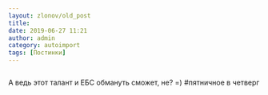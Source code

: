 ```yaml
---
layout: zlonov/old_post
title: 
date: 2019-06-27 11:21
author: admin
category: autoimport
tags: [Постинки]
---
```

<!-- wp:image {"id":72688, "align": "center"} -->
<div class="wp-block-image"><figure class="aligncenter"><img src="/assets/uploads/vmhvzb3omb631.jpg" alt="" class="wp-image-72688" /></figure></div>
<!-- /wp:image -->


А ведь этот талант и ЕБС обмануть сможет, не? =) #пятничное в четверг

